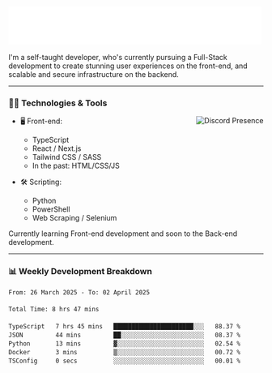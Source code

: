 <img src="assets/wave.svg" alt=":wave:" />

I'm a self-taught developer, who's currently pursuing a Full-Stack development to create stunning user experiences on the front-end, and scalable and secure infrastructure on the backend.

---

### 🧑‍💻 Technologies & Tools

<a href="https://discord.com/users/414304208649453568" target="_blank" rel="nofollow">
   <img src="https://lanyard-profile-readme.vercel.app/api/414304208649453568?idleMessage=Probably%20doing%20something%20else..." alt="Discord Presence" align="right">
</a>

- 🖥️ Front-end:

  - TypeScript
  - React / Next.js
  - Tailwind CSS / SASS
  - In the past: HTML/CSS/JS

- 🛠 Scripting:

  - Python
  - PowerShell
  - Web Scraping / Selenium

Currently learning Front-end development and soon to the Back-end development.

---

### 📊 Weekly Development Breakdown

<!--START_SECTION:waka-->

```txt
From: 26 March 2025 - To: 02 April 2025

Total Time: 8 hrs 47 mins

TypeScript   7 hrs 45 mins   ██████████████████████░░░   88.37 %
JSON         44 mins         ██░░░░░░░░░░░░░░░░░░░░░░░   08.37 %
Python       13 mins         ▓░░░░░░░░░░░░░░░░░░░░░░░░   02.54 %
Docker       3 mins          ▒░░░░░░░░░░░░░░░░░░░░░░░░   00.72 %
TSConfig     0 secs          ░░░░░░░░░░░░░░░░░░░░░░░░░   00.01 %
```

<!--END_SECTION:waka-->
